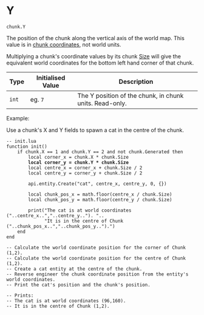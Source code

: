 # Y

`chunk.Y`

The position of the chunk along the vertical axis of the world map. This value is in [chunk coordinates](../../../../server/chunks.md#chunk-size-and-coordinates), not world units.

Multiplying a chunk's coordinate values by its chunk [Size](size.md) will give the equivalent world coordinates for the bottom left hand corner of that chunk.



| Type  | Initialised Value  | Description                                             |
| ----- | ------------------ | ------------------------------------------------------- |
| `int` | eg. `7`            | The Y position of the chunk, in chunk units. Read-only. |



Example:

Use a chunk's X and Y fields to spawn a cat in the centre of the chunk.

<pre class="language-lua"><code class="lang-lua">-- init.lua
function init()
    if chunk.X == 1 and chunk.Y == 2 and not chunk.Generated then 
        local corner_x = chunk.X * chunk.Size
<strong>        local corner_y = chunk.Y * chunk.Size   
</strong>        local centre_x = corner_x + chunk.Size / 2
        local centre_y = corner_y + chunk.Size / 2
         
        api.entity.Create("cat", centre_x, centre_y, 0, {})
        
        local chunk_pos_x = math.floor(centre_x / chunk.Size)
        local chunk_pos_y = math.floor(centre_y / chunk.Size)
        
        print("The cat is at world coordinates ("..centre_x..","..centre_y.."). "..
              "It is in the centre of Chunk ("..chunk_pos_x..","..chunk_pos_y..").") 
    end
end

-- Calculate the world coordinate position for the corner of Chunk (1,2).
-- Calculate the world coordinate position for the centre of Chunk (1,2).
-- Create a cat entity at the centre of the chunk.
-- Reverse engineer the chunk coordinate position from the entity's world coordinates.
-- Print the cat's position and the chunk's position.

-- Prints:
-- The cat is at world coordinates (96,160).
-- It is in the centre of Chunk (1,2).
</code></pre>
